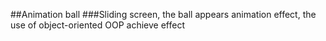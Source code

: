 ##Animation ball
###Sliding screen, the ball appears animation effect, the use of object-oriented OOP achieve effect